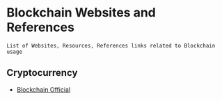 # Blockchain Websites and References

```
List of Websites, Resources, References links related to Blockchain usage
```

## Cryptocurrency
+ [Blockchain Official](blockchain.com)


